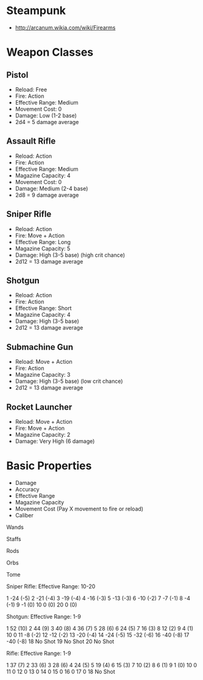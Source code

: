# Steampunk
- http://arcanum.wikia.com/wiki/Firearms

# Weapon Classes

## Pistol
- Reload: Free
- Fire: Action
- Effective Range: Medium
- Movement Cost: 0
- Damage: Low (1-2 base)
- 2d4 = 5 damage average

## Assault Rifle
- Reload: Action
- Fire: Action
- Effective Range: Medium
- Magazine Capacity: 4
- Movement Cost: 0
- Damage: Medium (2-4 base)
- 2d8 = 9 damage average

## Sniper Rifle
- Reload: Action
- Fire: Move + Action
- Effective Range: Long
- Magazine Capacity: 5
- Damage: High (3-5 base) (high crit chance)
- 2d12 = 13 damage average

## Shotgun
- Reload: Action
- Fire: Action
- Effective Range: Short
- Magazine Capacity: 4
- Damage: High (3-5 base)
- 2d12 = 13 damage average

## Submachine Gun
- Reload: Move + Action
- Fire: Action
- Magazine Capacity: 3
- Damage: High (3-5 base) (low crit chance)
- 2d12 = 13 damage average

## Rocket Launcher
- Reload: Move + Action
- Fire: Move + Action
- Magazine Capacity: 2
- Damage: Very High (6 damage)

# Basic Properties
- Damage
- Accuracy
- Effective Range
- Magazine Capacity
- Movement Cost (Pay X movement to fire or reload)
- Caliber

Wands

Staffs

Rods

Orbs

Tome


Sniper Rifle:
Effective Range: 10-20

1	-24 (-5)
2	-21 (-4)
3	-19 (-4)
4	-16 (-3)
5	-13 (-3)
6	-10 (-2)
7	-7  (-1)
8	-4  (-1)
9	-1  (0)
10 0  (0)
20 0  (0)

Shotgun:
Effective Range: 1-9

1	52 (10)
2	44 (9)
3	40 (8)
4	36 (7)
5	28 (6)
6	24 (5)
7	16 (3)
8	12 (2)
9	4 (1)
10	0
11	-8 (-2)
12	-12 (-2)
13	-20 (-4)
14	-24 (-5)
15	-32 (-6)
16	-40 (-8)
17	-40 (-8)
18	No Shot
19	No Shot
20	No Shot

Rifle:
Effective Range: 1-9

1	37 (7)
2	33 (6)
3	28 (6)
4	24 (5)
5	19 (4)
6	15 (3)
7	10 (2)
8	6 (1)
9	1 (0)
10 0
11 0
12 0
13 0
14 0
15 0
16 0
17 0
18 No Shot

